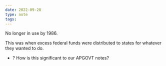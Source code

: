 ```yaml
---
date: 2022-09-28
type: note
tags: 
---
```


No longer in use by 1986.

This was when excess federal funds were distributed to states for whatever they wanted to do.
- ? How is this significant to our APGOVT notes?
